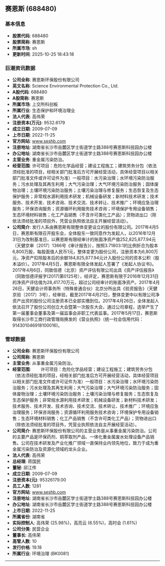 ## 赛恩斯 (688480)

### 基本信息

- **股票代码**: 688480
- **股票简称**: 赛恩斯
- **所属市场**: sh
- **更新时间**: 2025-10-25 18:43:18

### 巨潮资讯数据

- **公司全称**: 赛恩斯环保股份有限公司
- **英文名称**: Science Environmental Protection Co., Ltd.
- **A股代码**: 688480
- **A股简称**: 赛恩斯
- **所属市场**: 上交所科创板
- **所属行业**: 生态保护和环境治理业
- **法人代表**: 高伟荣
- **注册资本(万元)**: 9532.6179
- **成立日期**: 2009-07-09
- **上市日期**: 2022-11-25
- **官方网站**: www.seshb.com
- **注册地址**: 湖南省长沙市岳麓区学士街道学士路388号赛恩斯科技园办公楼
- **办公地址**: 湖南省长沙市岳麓区学士街道学士路388号赛恩斯科技园办公楼
- **主营业务**: 重金属污染防治。
- **经营范围**: 许可项目：危险化学品经营；建设工程施工；建筑劳务分包（依法须经批准的项目，经相关部门批准后方可开展经营活动，具体经营项目以相关部门批准文件或许可证件为准）一般项目：水污染治理；水环境污染防治服务；污水处理及其再生利用；大气污染治理；大气环境污染防治服务；固体废物治理；土壤环境污染防治服务；土壤污染治理与修复服务；生态恢复及生态保护服务；非常规水源利用技术研发；机械设备研发；新材料技术研发；技术服务、技术开发、技术咨询、技术交流、技术转让、技术推广；环境应急治理服务；环保咨询服务；资源循环利用服务技术咨询；环境保护专用设备销售；生态环境材料销售；化工产品销售（不含许可类化工产品）；货物进出口（除依法须经批准的项目外，凭营业执照依法自主开展经营活动）。
- **公司简介**: 发行人系由赛恩斯有限整体变更设立的股份有限公司。2017年4月5日，赛恩斯有限召开股东会，全体股东一致同意作为发起人，以2016年12月31日为改制基准日，以赛恩斯有限经审计的账面净资产值252,825,877.94元（天健京审〔2017〕1366号《审计报告》），按照3.71803:1的比例折合为股本6,800万股，每股面值人民币1元，整体变更为股份公司，注册资本为6,800万元，净资产扣除股本后的余额184,825,877.94元计入股份公司的资本公积（股本溢价）。2017年4月5日，赛恩斯有限全体发起人签署了《发起人协议书》。2017年4月6日，同致信德（北京）资产评估有限公司出具《资产评估报告》（同致信德评报字(2017)第0125号），经评定，赛恩斯有限于2016年12月31日的净资产评估值为28,417.70万元，超过公司经审计的账面净资产。2017年4月26日，天健会计师事务所（特殊普通合伙）北京分所出具《验资报告》（天健京验〔2017〕3号），经审验，截至2017年4月21日，整体变更中以有限公司净资产出资的股份公司注册资本已全部实缴到位。2017年4月26日，全体发起人依法召开了股份公司创立大会暨第一次股东大会，通过公司章程，选举产生了第一届董事会董事及第一届监事会非职工代表监事。2017年5月17日，赛恩斯取得长沙市工商行政管理局换发的《营业执照》（统一社会信用代码：914301046918100016)。

### 雪球数据

- **公司全称**: 赛恩斯环保股份有限公司
- **公司简称**: 赛恩斯
- **主营业务**: 从事重金属污染防治。
- **经营范围**: 　　许可项目：危险化学品经营；建设工程施工；建筑劳务分包（依法须经批准的项目，经相关部门批准后方可开展经营活动，具体经营项目以相关部门批准文件或许可证件为准）一般项目：水污染治理；水环境污染防治服务；污水处理及其再生利用；大气污染治理；大气环境污染防治服务；固体废物治理；土壤环境污染防治服务；土壤污染治理与修复服务；生态恢复及生态保护服务；非常规水源利用技术研发；机械设备研发；新材料技术研发；技术服务、技术开发、技术咨询、技术交流、技术转让、技术推广；环境应急治理服务；环保咨询服务；资源循环利用服务技术咨询；环境保护专用设备销售；生态环境材料销售；化工产品销售（不含许可类化工产品）；货物进出口（除依法须经批准的项目外，凭营业执照依法自主开展经营活动）。
- **公司简介**: 赛恩斯环保股份有限公司的主营业务是从事重金属污染防治。公司的主要产品是环保药剂、铜萃取剂产品、一体化重金属废水处理设备产品销售。公司在技术研发及产业化推广领域一直保持业内领先地位，致力于成为重金属污染防治及资源化领域的龙头企业。
- **法人代表**: 高伟荣
- **总经理**: 蒋国民
- **董秘**: 邱江传
- **成立日期**: 2009-07-09
- **注册资本(元)**: 95326179.00
- **员工人数**: 1281
- **官方网站**: www.seshb.com
- **注册地址**: 湖南省长沙市岳麓区学士街道学士路388号赛恩斯科技园办公楼
- **办公地址**: 湖南省长沙市岳麓区学士街道学士路388号赛恩斯科技园办公楼
- **上市日期**: 2022-11-25
- **所属省份**: 湖南省
- **实际控制人**: 高伟荣 (25.98%)，高亮云 (6.55%)，高时会 (1.61%)
- **公司分类**: 民营企业
- **董事长**: 高伟荣
- **高管人数**: 10
- **发行价格**: 19.18
- **所属行业**: 环境治理 (BK0081)

---
